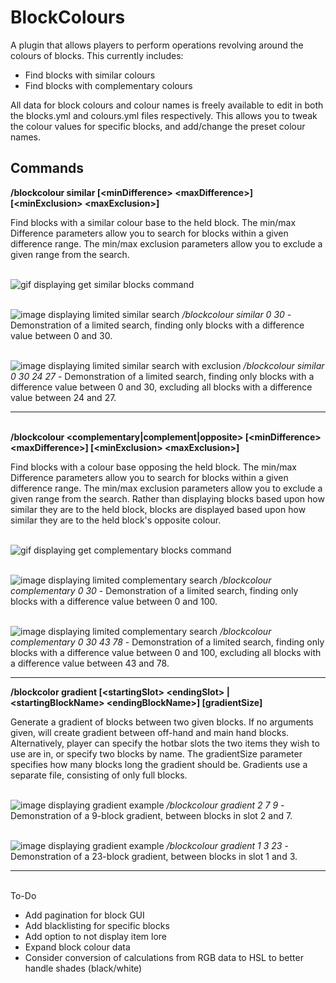 # BlockColours

A plugin that allows players to perform operations revolving around the colours of blocks.
This currently includes:
* Find blocks with similar colours
* Find blocks with complementary colours

All data for block colours and colour names is freely available to edit in both the blocks.yml and colours.yml files respectively. This allows you to tweak the colour values for specific blocks, and add/change the preset colour names.

## Commands

**/blockcolour similar [\<minDifference> \<maxDifference>] [\<minExclusion> \<maxExclusion>]** 

Find blocks with a similar colour base to the held block. The min/max Difference parameters allow you to search for blocks within a given difference range. The min/max exclusion parameters allow you to exclude a given range from the search.

\
![gif displaying get similar blocks command](https://media.giphy.com/media/K9IoW3iFt7SLxymwkg/giphy.gif)

\
![image displaying limited similar search](https://i.imgur.com/AF9r43q.png)
*/blockcolour similar 0 30* - Demonstration of a limited search, finding only blocks with a difference value between 0 and 30.


\
![image displaying limited similar search with exclusion](https://i.imgur.com/NnNP3T4.png)
*/blockcolour similar 0 30 24 27* - Demonstration of a limited search, finding only blocks with a difference value between 0 and 30, excluding all blocks with a difference value between 24 and 27.



---

\
**/blockcolour <complementary|complement|opposite> [\<minDifference> \<maxDifference>] [\<minExclusion> \<maxExclusion>]** 

Find blocks with a colour base opposing the held block. The min/max Difference parameters allow you to search for blocks within a given difference range. The min/max exclusion parameters allow you to exclude a given range from the search.
Rather than displaying blocks based upon how similar they are to the held block, blocks are displayed based upon how similar they are to the held block's opposite colour.

\
![gif displaying get complementary blocks command](https://media.giphy.com/media/ltM8VBKuRMNxF5uGC9/giphy.gif)

\
![image displaying limited complementary search](https://i.imgur.com/fM1UPxN.png)
*/blockcolour complementary 0 30* - Demonstration of a limited search, finding only blocks with a difference value between 0 and 100.

\
![image displaying limited complementary search](https://i.imgur.com/CJsH94Z.png)
*/blockcolour complementary 0 30 43 78* - Demonstration of a limited search, finding only blocks with a difference value between 0 and 100, excluding all blocks with a difference value between 43 and 78.

---

**/blockcolor gradient [\<startingSlot> \<endingSlot> | \<startingBlockName> \<endingBlockName>] [gradientSize]**

Generate a gradient of blocks between two given blocks. If no arguments given, will create gradient between off-hand and main hand blocks. Alternatively, player can specify the hotbar slots the two items they wish to use are in, or specify two blocks by name. The gradientSize parameter specifies how many blocks long the gradient should be. Gradients use a separate file, consisting of only full blocks.

\
![image displaying gradient example](https://i.imgur.com/rMrlobo.png)
*/blockcolour gradient 2 7 9* - Demonstration of a 9-block gradient, between blocks in slot 2 and 7.

\
![image displaying gradient example](https://i.imgur.com/rclF645.png)
*/blockcolour gradient 1 3 23* - Demonstration of a 23-block gradient, between blocks in slot 1 and 3.

---

\
To-Do
* Add pagination for block GUI
* Add blacklisting for specific blocks
* Add option to not display item lore
* Expand block colour data
* Consider conversion of calculations from RGB data to HSL to better handle shades (black/white)
